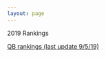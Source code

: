 ```yaml
---
layout: page
---
```

2019 Rankings
<p>
<a href="{{ site.baseurl }}/qb-rankings-twenty-nineteen/">QB rankings (last update 9/5/19)</a>
</p>
